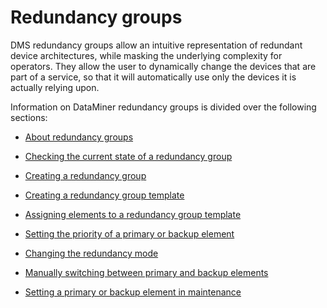 # Redundancy groups

DMS redundancy groups allow an intuitive representation of redundant device architectures, while masking the underlying complexity for operators. They allow the user to dynamically change the devices that are part of a service, so that it will automatically use only the devices it is actually relying upon.

Information on DataMiner redundancy groups is divided over the following sections:

- [About redundancy groups](About_redundancy_groups.md)

- [Checking the current state of a redundancy group](Checking_the_current_state_of_a_redundancy_group.md)

- [Creating a redundancy group](Creating_a_redundancy_group.md)

- [Creating a redundancy group template](Creating_a_redundancy_group_template.md)

- [Assigning elements to a redundancy group template](Assigning_elements_to_a_redundancy_group_template.md)

- [Setting the priority of a primary or backup element](Setting_the_priority_of_a_primary_or_backup_element.md)

- [Changing the redundancy mode](Changing_the_redundancy_mode.md)

- [Manually switching between primary and backup elements](Manually_switching_between_primary_and_backup_elements.md)

- [Setting a primary or backup element in maintenance](Setting_a_primary_or_backup_element_in_maintenance.md)
